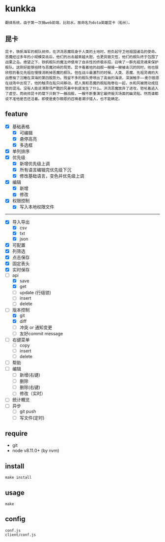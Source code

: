 # kunkka

    翻译系统，由于第一次搞web前端，比较水，故命名为dota英雄昆卡（船长）。

## 昆卡

    昆卡，铁帆海军的舰队统帅，在洪流恶魔现身于人类的土地时，担负起守卫他祖国诸岛的使命。恶魔经过多年的小规模突击后，他们的出击越来越大胆，也更具毁灭性，他们的舰队终于包围了战栗之岛。绝望之下，铁帆舰队的魔法师使用了自杀性的终极杀招，召唤了一群先祖灵魂来保护舰队。这刚好能够扭转与恶魔对峙的局势。昆卡看着他的战舰一艘接一艘被击沉的同时，他也很欣慰的看见先祖在慢慢消耗掉恶魔的舰队。但在战斗最激烈的时候，人类、恶魔、先祖灵魂的大战惹恼了沉睡在深海的第四股势力。残留不多的舰队旁喷出了高耸的海浪，深渊触手——麦尔朗恩在战场中出现了。他的触须在船只间移动，把人类和恶魔的舰船拖卷在一起，水和风被搅动成狂怒的混沌。没有人能说清那场严酷的风暴中到底发生了什么。洪流恶魔放弃了进攻，怒吼着逃入了虚空。而统帅昆卡的麾下只剩下一艘战舰，一艘不断重演它最终毁灭场面的幽灵船。然而谁都说不准他是否还活着。即使是麦尔朗恩的召唤者潮汐猎人，也不能确定。

## feature

- [x] 基础表格
  - [x] 可编辑
  - [x] 悬停高亮
  - [x] 多选框
- [x] 单列排序
- [x] 优先级
  - [x] 新增优先级上调
  - [x] 所有语言编辑完优先级下沉
  - [x] 修改基础语言，变色并优先级上调
- [x] 编辑
  - [x] 新增
  - [x] 修改
- [x] 权限控制
  - [x] 写入本地权限文件

---

- [x] 导入导出
  - [x] csv
  - [x] txt
  - [x] json
- [x] 可配置
- [x] 列筛选
- [x] 点击保存
- [x] 固定表头
- [x] 实时保存
- [ ] api
  - [x] save
  - [x] get
  - [ ] update (行级锁)
  - [ ] insert
  - [ ] delete
- [ ] 版本控制
  - [x] git
  - [x] diff
  - [ ] 冲突 or 通知变更
  - [ ] 友好commit message
- [ ] 右键菜单
  - [ ] copy
  - [ ] insert
  - [ ] delete
- [ ] 帮助
- [ ] 编辑
  - [ ] 新增(右键)
  - [ ] 删除
  - [ ] 删除(右键)
  - [ ] 修改（实时）
- [ ] 统计概览
- [ ] 异步
  - [ ] git push
  - [ ] 写文件(定时)

## require

- git
- node v8.11.0+ (by nvm)

## install

`make install`

## usage

`make`

## config

`conf.js`  
`client/conf.js`
